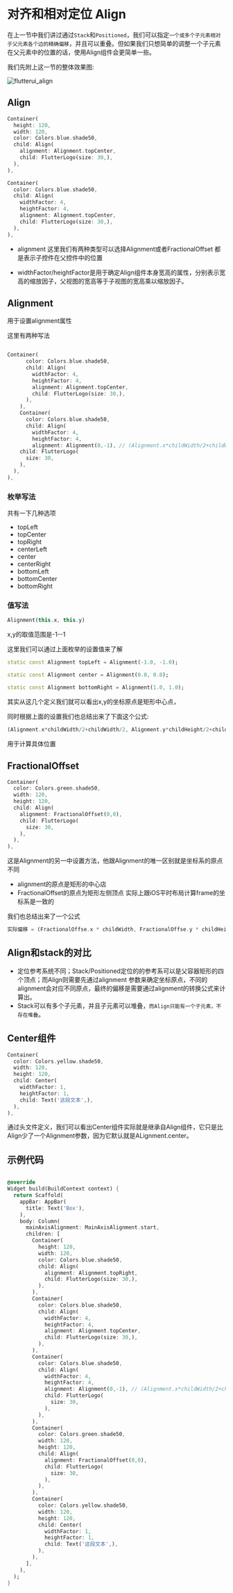 # 对齐和相对定位 Align

在上一节中我们讲过通过`Stack`和`Positioned`，我们可以指定`一个或多个子元素相对于父元素各个边的精确偏移`，并且可以重叠。但如果我们只想简单的调整一个子元素在父元素中的位置的话，使用Align组件会更简单一些。

我们先附上这一节的整体效果图:

![flutterui_align]()

## Align

```dart
Container(
  height: 120,
  width: 120,
  color: Colors.blue.shade50,
  child: Align(
    alignment: Alignment.topCenter,
    child: FlutterLogo(size: 30,),
  ),
),

Container(
  color: Colors.blue.shade50,
  child: Align(
    widthFactor: 4,
    heightFactor: 4,
    alignment: Alignment.topCenter,
    child: FlutterLogo(size: 30,),
  ),
),
```
- alignment 这里我们有两种类型可以选择Alignment或者FractionalOffset 都是表示子控件在父控件中的位置

- widthFactor/heightFactor是用于确定Align组件本身宽高的属性，分别表示宽高的缩放因子，父视图的宽高等于子视图的宽高乘以缩放因子。

## Alignment

用于设置alignment属性

这里有两种写法

```dart

Container(
      color: Colors.blue.shade50,
      child: Align(
        widthFactor: 4,
        heightFactor: 4,
        alignment: Alignment.topCenter,
        child: FlutterLogo(size: 30,),
      ),
    ),
    Container(
      color: Colors.blue.shade50,
      child: Align(
        widthFactor: 4,
        heightFactor: 4,
        alignment: Alignment(0,-1), // (Alignment.x*childWidth/2+childWidth/2, Alignment.y*childHeight/2+childHeight/2)
    child: FlutterLogo(
      size: 30,
    ),
  ),
),

```

### 枚举写法

共有一下几种选项

- topLeft
- topCenter
- topRight
- centerLeft
- center
- centerRight
- bottomLeft
- bottomCenter
- bottomRight

### 值写法

```dart
Alignment(this.x, this.y)
```
x,y的取值范围是-1--1

这里我们可以通过上面枚举的设置值来了解

```dart
static const Alignment topLeft = Alignment(-1.0, -1.0);

static const Alignment center = Alignment(0.0, 0.0);

static const Alignment bottomRight = Alignment(1.0, 1.0);

```
其实从这几个定义我们就可以看出x,y的坐标原点是矩形中心点，

同时根据上面的设置我们也总结出来了下面这个公式:

```dart
(Alignment.x*childWidth/2+childWidth/2, Alignment.y*childHeight/2+childHeight/2)
```
用于计算具体位置

## FractionalOffset

```dart
Container(
  color: Colors.green.shade50,
  width: 120,
  height: 120,
  child: Align(
    alignment: FractionalOffset(0,0),
    child: FlutterLogo(
      size: 30,
    ),
  ),
),
```

这是Alignment的另一中设置方法，他跟Alignment的唯一区别就是坐标系的原点不同

- alignment的原点是矩形的中心店
- FractionalOffset的原点为矩形左侧顶点 实际上跟iOS平时布局计算frame的坐标系是一致的

我们也总结出来了一个公式

```dart
实际偏移 = (FractionalOffse.x * childWidth, FractionalOffse.y * childHeight)
```

## Align和stack的对比

- 定位参考系统不同；Stack/Positioned定位的的参考系可以是父容器矩形的四个顶点；而Align则需要先通过alignment 参数来确定坐标原点，不同的alignment会对应不同原点，最终的偏移是需要通过alignment的转换公式来计算出。
- Stack可以有多个子元素，并且子元素可以堆叠，`而Align只能有一个子元素，不存在堆叠`。

##  Center组件

```dart
Container(
  color: Colors.yellow.shade50,
  width: 120,
  height: 120,
  child: Center(
    widthFactor: 1,
    heightFactor: 1,
    child: Text('这段文本',),
  ),
),
```

通过头文件定义，我们可以看出Center组件实际就是继承自Align组件，它只是比Align少了一个Alignment参数，因为它默认就是ALignment.center。

## 示例代码

```dart

@override
Widget build(BuildContext context) {
  return Scaffold(
    appBar: AppBar(
      title: Text('Box'),
    ),
    body: Column(
      mainAxisAlignment: MainAxisAlignment.start,
      children: [
        Container(
          height: 120,
          width: 120,
          color: Colors.blue.shade50,
          child: Align(
            alignment: Alignment.topRight,
            child: FlutterLogo(size: 30,),
          ),
        ),
        Container(
          color: Colors.blue.shade50,
          child: Align(
            widthFactor: 4,
            heightFactor: 4,
            alignment: Alignment.topCenter,
            child: FlutterLogo(size: 30,),
          ),
        ),
        Container(
          color: Colors.blue.shade50,
          child: Align(
            widthFactor: 4,
            heightFactor: 4,
            alignment: Alignment(0,-1), // (Alignment.x*childWidth/2+childWidth/2, Alignment.y*childHeight/2+childHeight/2)
            child: FlutterLogo(
              size: 30,
            ),
          ),
        ),
        Container(
          color: Colors.green.shade50,
          width: 120,
          height: 120,
          child: Align(
            alignment: FractionalOffset(0,0),
            child: FlutterLogo(
              size: 30,
            ),
          ),
        ),
        Container(
          color: Colors.yellow.shade50,
          width: 120,
          height: 120,
          child: Center(
            widthFactor: 1,
            heightFactor: 1,
            child: Text('这段文本',),
          ),
        ),
      ],
    ),
  );
}
```

